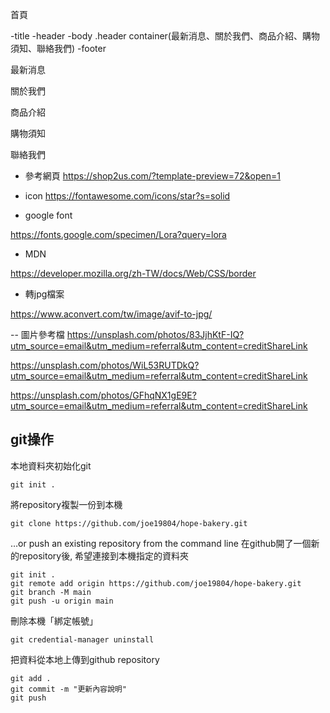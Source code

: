 首頁

-title
-header
-body
    .header
container(最新消息、關於我們、商品介紹、購物須知、聯絡我們)
-footer


最新消息

關於我們

商品介紹

購物須知

聯絡我們

- 參考網頁
https://shop2us.com/?template-preview=72&open=1

- icon
https://fontawesome.com/icons/star?s=solid

- google font

https://fonts.google.com/specimen/Lora?query=lora

- MDN

https://developer.mozilla.org/zh-TW/docs/Web/CSS/border

- 轉jpg檔案

https://www.aconvert.com/tw/image/avif-to-jpg/


--  圖片參考檔
https://unsplash.com/photos/83JjhKtF-IQ?utm_source=email&utm_medium=referral&utm_content=creditShareLink

https://unsplash.com/photos/WiL53RUTDkQ?utm_source=email&utm_medium=referral&utm_content=creditShareLink

https://unsplash.com/photos/GFhqNX1gE9E?utm_source=email&utm_medium=referral&utm_content=creditShareLink



## git操作

本地資料夾初始化git
```
git init .
```

將repository複製一份到本機
```
git clone https://github.com/joe19804/hope-bakery.git
```

…or push an existing repository from the command line
在github開了一個新的repository後, 希望連接到本機指定的資料夾
```
git init .
git remote add origin https://github.com/joe19804/hope-bakery.git
git branch -M main
git push -u origin main
```

刪除本機「綁定帳號」
```
git credential-manager uninstall
```

把資料從本地上傳到github repository
```
git add .
git commit -m "更新內容說明"
git push
```
